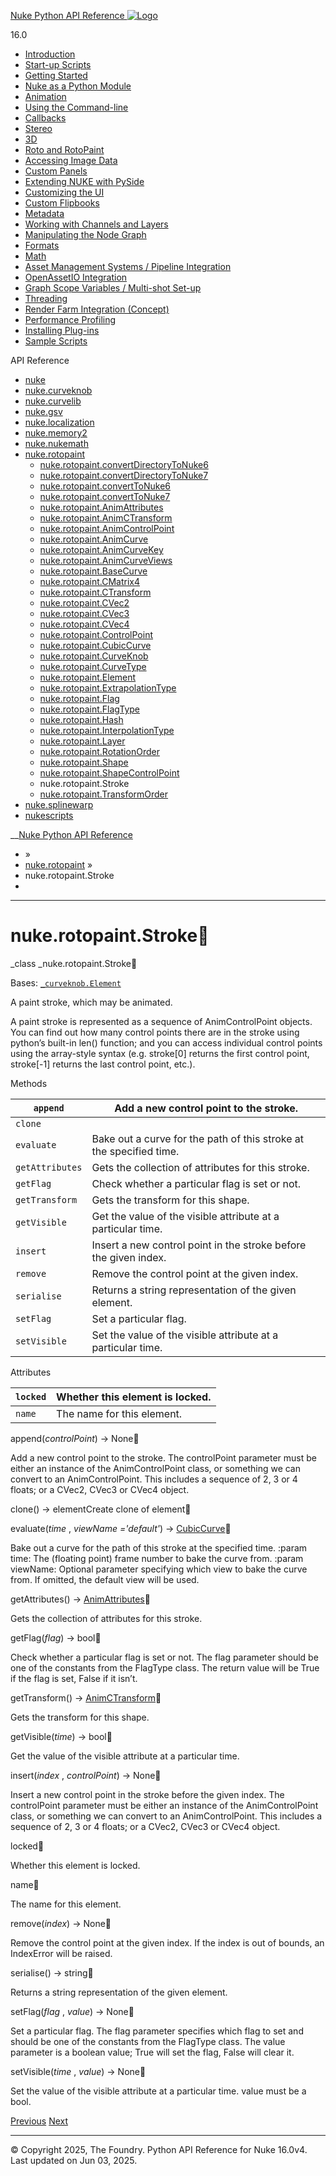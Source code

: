 [ Nuke Python API Reference ![Logo](../_static/NukeApp128.png) ](../index.html)

16.0 

  * [Introduction](../intro.html)
  * [Start-up Scripts](../startup.html)
  * [Getting Started](../basics.html)
  * [Nuke as a Python Module](../nuke_as_python_module.html)
  * [Animation](../animation.html)
  * [Using the Command-line](../command_line.html)
  * [Callbacks](../callbacks.html)
  * [Stereo](../stereo.html)
  * [3D](../3D.html)
  * [Roto and RotoPaint](../rotopaint.html)
  * [Accessing Image Data](../image_data.html)
  * [Custom Panels](../custom_panels.html)
  * [Extending NUKE with PySide](../custom_panels.html#extending-nuke-with-pyside)
  * [Customizing the UI](../custom_ui.html)
  * [Custom Flipbooks](../flipbook.html)
  * [Metadata](../metadata.html)
  * [Working with Channels and Layers](../channels.html)
  * [Manipulating the Node Graph](../dag.html)
  * [Formats](../formats.html)
  * [Math](../math.html)
  * [Asset Management Systems / Pipeline Integration](../asset.html)
  * [OpenAssetIO Integration](../openassetio.html)
  * [Graph Scope Variables / Multi-shot Set-up](../gsv.html)
  * [Threading](../threading.html)
  * [Render Farm Integration (Concept)](../render_farm.html)
  * [Performance Profiling](../performance.html)
  * [Installing Plug-ins](../installing_plugins.html)
  * [Sample Scripts](../samples.html)



API Reference

  * [nuke](nuke.html)
  * [nuke.curveknob](nuke.curveknob.html)
  * [nuke.curvelib](nuke.curvelib.html)
  * [nuke.gsv](nuke.gsv.html)
  * [nuke.localization](nuke.localization.html)
  * [nuke.memory2](nuke.memory2.html)
  * [nuke.nukemath](nuke.nukemath.html)
  * [nuke.rotopaint](nuke.rotopaint.html)
    * [nuke.rotopaint.convertDirectoryToNuke6](nuke.rotopaint.convertDirectoryToNuke6.html)
    * [nuke.rotopaint.convertDirectoryToNuke7](nuke.rotopaint.convertDirectoryToNuke7.html)
    * [nuke.rotopaint.convertToNuke6](nuke.rotopaint.convertToNuke6.html)
    * [nuke.rotopaint.convertToNuke7](nuke.rotopaint.convertToNuke7.html)
    * [nuke.rotopaint.AnimAttributes](nuke.rotopaint.AnimAttributes.html)
    * [nuke.rotopaint.AnimCTransform](nuke.rotopaint.AnimCTransform.html)
    * [nuke.rotopaint.AnimControlPoint](nuke.rotopaint.AnimControlPoint.html)
    * [nuke.rotopaint.AnimCurve](nuke.rotopaint.AnimCurve.html)
    * [nuke.rotopaint.AnimCurveKey](nuke.rotopaint.AnimCurveKey.html)
    * [nuke.rotopaint.AnimCurveViews](nuke.rotopaint.AnimCurveViews.html)
    * [nuke.rotopaint.BaseCurve](nuke.rotopaint.BaseCurve.html)
    * [nuke.rotopaint.CMatrix4](nuke.rotopaint.CMatrix4.html)
    * [nuke.rotopaint.CTransform](nuke.rotopaint.CTransform.html)
    * [nuke.rotopaint.CVec2](nuke.rotopaint.CVec2.html)
    * [nuke.rotopaint.CVec3](nuke.rotopaint.CVec3.html)
    * [nuke.rotopaint.CVec4](nuke.rotopaint.CVec4.html)
    * [nuke.rotopaint.ControlPoint](nuke.rotopaint.ControlPoint.html)
    * [nuke.rotopaint.CubicCurve](nuke.rotopaint.CubicCurve.html)
    * [nuke.rotopaint.CurveKnob](nuke.rotopaint.CurveKnob.html)
    * [nuke.rotopaint.CurveType](nuke.rotopaint.CurveType.html)
    * [nuke.rotopaint.Element](nuke.rotopaint.Element.html)
    * [nuke.rotopaint.ExtrapolationType](nuke.rotopaint.ExtrapolationType.html)
    * [nuke.rotopaint.Flag](nuke.rotopaint.Flag.html)
    * [nuke.rotopaint.FlagType](nuke.rotopaint.FlagType.html)
    * [nuke.rotopaint.Hash](nuke.rotopaint.Hash.html)
    * [nuke.rotopaint.InterpolationType](nuke.rotopaint.InterpolationType.html)
    * [nuke.rotopaint.Layer](nuke.rotopaint.Layer.html)
    * [nuke.rotopaint.RotationOrder](nuke.rotopaint.RotationOrder.html)
    * [nuke.rotopaint.Shape](nuke.rotopaint.Shape.html)
    * [nuke.rotopaint.ShapeControlPoint](nuke.rotopaint.ShapeControlPoint.html)
    * nuke.rotopaint.Stroke
    * [nuke.rotopaint.TransformOrder](nuke.rotopaint.TransformOrder.html)
  * [nuke.splinewarp](nuke.splinewarp.html)
  * [nukescripts](nukescripts.html)



__[Nuke Python API Reference](../index.html)

  * [](../index.html) »
  * [nuke.rotopaint](nuke.rotopaint.html) »
  * nuke.rotopaint.Stroke
  * 


* * *

# nuke.rotopaint.Stroke

_class _nuke.rotopaint.Stroke
    

Bases: [`_curveknob.Element`](nuke.splinewarp.Element.html#nuke.splinewarp.Element "_curveknob.Element")

A paint stroke, which may be animated.

A paint stroke is represented as a sequence of AnimControlPoint objects. You can find out how many control points there are in the stroke using python’s built-in len() function; and you can access individual control points using the array-style syntax (e.g. stroke[0] returns the first control point, stroke[-1] returns the last control point, etc.).

Methods

`append` | Add a new control point to the stroke.  
---|---  
`clone` |   
`evaluate` | Bake out a curve for the path of this stroke at the specified time.  
`getAttributes` | Gets the collection of attributes for this stroke.  
`getFlag` | Check whether a particular flag is set or not.  
`getTransform` | Gets the transform for this shape.  
`getVisible` | Get the value of the visible attribute at a particular time.  
`insert` | Insert a new control point in the stroke before the given index.  
`remove` | Remove the control point at the given index.  
`serialise` | Returns a string representation of the given element.  
`setFlag` | Set a particular flag.  
`setVisible` | Set the value of the visible attribute at a particular time.  
  
Attributes

`locked` | Whether this element is locked.  
---|---  
`name` | The name for this element.  
  
append(_controlPoint_) → None
    

Add a new control point to the stroke. The controlPoint parameter must be either an instance of the AnimControlPoint class, or something we can convert to an AnimControlPoint. This includes a sequence of 2, 3 or 4 floats; or a CVec2, CVec3 or CVec4 object.

clone() → elementCreate clone of element
    

evaluate(_time_ , _viewName ='default'_) → [CubicCurve](nuke.rotopaint.CubicCurve.html#nuke.rotopaint.CubicCurve "nuke.rotopaint.CubicCurve")
    

Bake out a curve for the path of this stroke at the specified time. :param time: The (floating point) frame number to bake the curve from. :param viewName: Optional parameter specifying which view to bake the curve from. If omitted, the default view will be used.

getAttributes() → [AnimAttributes](nuke.rotopaint.AnimAttributes.html#nuke.rotopaint.AnimAttributes "nuke.rotopaint.AnimAttributes")
    

Gets the collection of attributes for this stroke.

getFlag(_flag_) → bool
    

Check whether a particular flag is set or not. The flag parameter should be one of the constants from the FlagType class. The return value will be True if the flag is set, False if it isn’t.

getTransform() → [AnimCTransform](nuke.rotopaint.AnimCTransform.html#nuke.rotopaint.AnimCTransform "nuke.rotopaint.AnimCTransform")
    

Gets the transform for this shape.

getVisible(_time_) → bool
    

Get the value of the visible attribute at a particular time.

insert(_index_ , _controlPoint_) → None
    

Insert a new control point in the stroke before the given index. The controlPoint parameter must be either an instance of the AnimControlPoint class, or something we can convert to an AnimControlPoint. This includes a sequence of 2, 3 or 4 floats; or a CVec2, CVec3 or CVec4 object.

locked
    

Whether this element is locked.

name
    

The name for this element.

remove(_index_) → None
    

Remove the control point at the given index. If the index is out of bounds, an IndexError will be raised.

serialise() → string
    

Returns a string representation of the given element.

setFlag(_flag_ , _value_) → None
    

Set a particular flag. The flag parameter specifies which flag to set and should be one of the constants from the FlagType class. The value parameter is a boolean value; True will set the flag, False will clear it.

setVisible(_time_ , _value_) → None
    

Set the value of the visible attribute at a particular time. value must be a bool.

[ Previous](nuke.rotopaint.ShapeControlPoint.html "nuke.rotopaint.ShapeControlPoint") [Next ](nuke.rotopaint.TransformOrder.html "nuke.rotopaint.TransformOrder")

* * *

© Copyright 2025, The Foundry. Python API Reference for Nuke 16.0v4. Last updated on Jun 03, 2025. 
